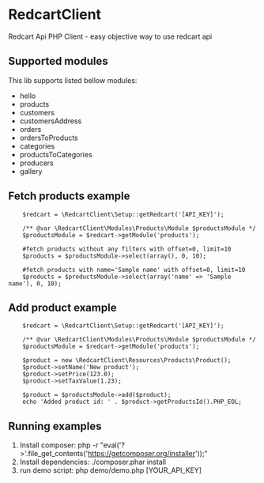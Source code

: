 RedcartClient
=============

Redcart Api PHP Client - easy objective way to use redcart api


## Supported modules

This lib supports listed bellow modules:
- hello
- products
- customers
- customersAddress
- orders
- ordersToProducts
- categories
- productsToCategories
- producers
- gallery

## Fetch products example

        $redcart = \RedcartClient\Setup::getRedcart('[API_KEY]');

        /** @var \RedcartClient\Modules\Products\Module $productsModule */
        $productsModule = $redcart->getModule('products');

        #fetch products without any filters with offset=0, limit=10
        $products = $productsModule->select(array(), 0, 10);

        #fetch products with name='Sample name' with offset=0, limit=10
        $products = $productsModule->select(array('name' => 'Sample name'), 0, 10);


## Add product example

        $redcart = \RedcartClient\Setup::getRedcart('[API_KEY]');

        /** @var \RedcartClient\Modules\Products\Module $productsModule */
        $productsModule = $redcart->getModule('products');

        $product = new \RedcartClient\Resources\Products\Product();
        $product->setName('New product');
        $product->setPrice(123.0);
        $product->setTaxValue(1.23);

        $product = $productsModule->add($product);
        echo 'Added product id: ' . $product->getProductsId().PHP_EOL;


## Running examples

1. Install composer: php -r "eval('?>'.file_get_contents('https://getcomposer.org/installer'));"
2. Install dependencies: ./composer.phar install
3. run demo script: php demo/demo.php [YOUR_API_KEY]

